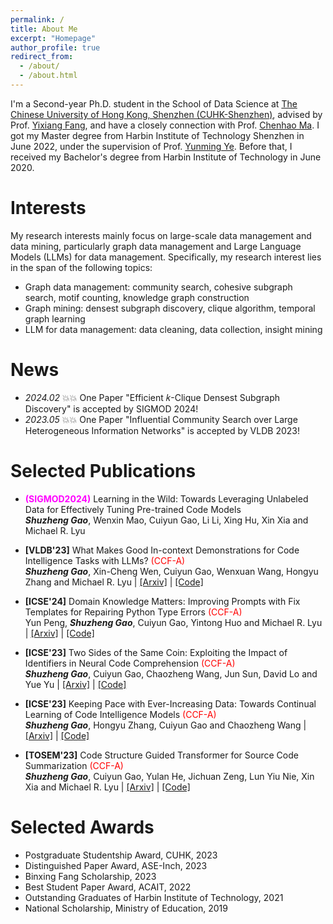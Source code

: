 ```yaml
---
permalink: /
title: About Me
excerpt: "Homepage"
author_profile: true
redirect_from: 
  - /about/
  - /about.html
---
```


I'm a Second-year Ph.D. student in the School of Data Science at [The Chinese University of Hong Kong, Shenzhen (CUHK-Shenzhen)](https://sds.cuhk.edu.cn/endex.html), advised by Prof. [Yixiang Fang](https://fangyixiang.github.io/), and have a closely connection with Prof. [Chenhao Ma](https://chenhao-ma.github.io/). I got my Master degree from Harbin Institute of Technology Shenzhen in June 2022, under the supervision of Prof. [Yunming Ye](https://scholar.google.com/citations?user=n30nnskAAAAJ&hl=zh-CN). Before that, I received my Bachelor's degree from Harbin Institute of Technology in June 2020. 


# Interests
My  research interests mainly focus on large-scale data management and data mining, particularly graph data management and Large Language Models (LLMs) for data management. Specifically, my research interest lies in the span of the following topics:

- Graph data management: community search, cohesive subgraph search,  motif counting, knowledge graph construction
- Graph mining: densest subgraph discovery, clique algorithm, temporal graph learning
- LLM for data management: data cleaning, data collection, insight mining





#  News
- *2024.02* 💥💥 One Paper "Efficient 𝑘-Clique Densest Subgraph Discovery" is accepted by SIGMOD 2024!
- *2023.05* 💥💥 One Paper "Influential Community Search over Large Heterogeneous Information Networks" is accepted by VLDB 2023!

# Selected Publications 

- **<font color="#FF00FF ">(SIGMOD2024)</font>** Learning in the Wild: Towards Leveraging Unlabeled Data for Effectively Tuning Pre-trained Code Models   
_**Shuzheng Gao**_, Wenxin Mao, Cuiyun Gao, Li Li, Xing Hu, Xin Xia and Michael R. Lyu  

- **[VLDB'23]** What Makes Good In-context Demonstrations for Code Intelligence Tasks with LLMs?   <font color="#FF0000 ">(CCF-A)</font>  
_**Shuzheng Gao**_, Xin-Cheng Wen, Cuiyun Gao, Wenxuan Wang, Hongyu Zhang and Michael R. Lyu \| [[Arxiv]](https://arxiv.org/abs/2304.07575) \| [[Code]](https://github.com/gszsectan/ICL) 

- **[ICSE'24]** Domain Knowledge Matters: Improving Prompts with Fix Templates for Repairing Python Type Errors   <font color="#FF0000 ">(CCF-A)</font>  
Yun Peng, _**Shuzheng Gao**_, Cuiyun Gao, Yintong Huo and Michael R. Lyu \| [[Arxiv]](https://arxiv.org/abs/2306.01394) \| [[Code]](https://github.com/JohnnyPeng18/TypeFix) 

- **[ICSE'23]** Two Sides of the Same Coin: Exploiting the Impact of Identifiers in Neural Code Comprehension   <font color="#FF0000 ">(CCF-A)</font>  
_**Shuzheng Gao**_, Cuiyun Gao, Chaozheng Wang, Jun Sun, David Lo and Yue Yu \| [[Arxiv]](https://arxiv.org/abs/2207.11104) \| [[Code]](https://github.com/ReliableCoding/CREAM) 


- **[ICSE'23]** Keeping Pace with Ever-Increasing Data: Towards Continual Learning of Code Intelligence Models   <font color="#FF0000 ">(CCF-A)</font>  
_**Shuzheng Gao**_, Hongyu Zhang, Cuiyun Gao and Chaozheng Wang \| [[Arxiv]](https://arxiv.org/abs/2209.07027) \| [[Code]](https://github.com/ReliableCoding/REPEAT) 


- **[TOSEM'23]** Code Structure Guided Transformer for Source Code Summarization   <font color="#FF0000 ">(CCF-A)</font>  
_**Shuzheng Gao**_, Cuiyun Gao, Yulan He, Jichuan Zeng, Lun Yiu Nie, Xin Xia and Michael R. Lyu \| [[Arxiv]](https://arxiv.org/abs/2104.09340) \| [[Code]](https://github.com/gszsectan/SG-Trans)   

# Selected Awards

- Postgraduate Studentship Award, CUHK, 2023
- Distinguished Paper Award, ASE-Inch, 2023
- Binxing Fang Scholarship, 2023
- Best Student Paper Award, ACAIT, 2022
- Outstanding Graduates of Harbin Institute of Technology, 2021
- National Scholarship, Ministry of Education, 2019

<script type="text/javascript" id="clustrmaps" src="//clustrmaps.com/map_v2.js?d=C6tYBi-zUAcUjn0-KFJV1KaftFhTp2GrOlPaCdmIs9c&cl=ffffff&w=a"></script>

